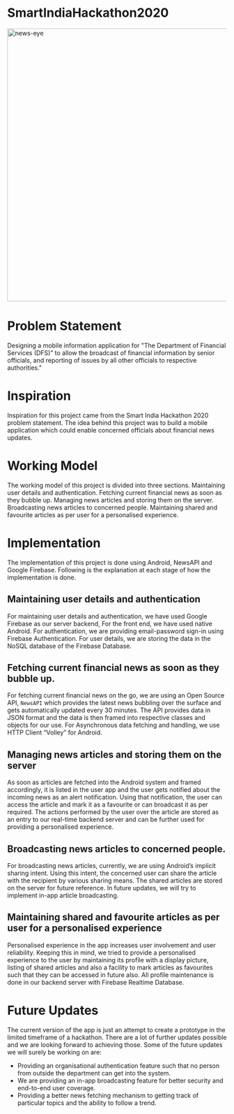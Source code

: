 # SmartIndiaHackathon2020
<img width="625" alt="news-eye" src="https://user-images.githubusercontent.com/31325068/199163739-d984cf97-910f-49a4-9d93-23d3e3182ddf.png">

# Problem Statement
Designing a mobile information application for "The Department of Financial Services (DFS)” to allow the broadcast of financial information by senior officials, and reporting of issues by all other officials to respective authorities."
# Inspiration
Inspiration for this project came from the Smart India Hackathon 2020 problem statement. The idea behind this project was to build a mobile application which could enable concerned officials about financial news updates.
# Working Model
The working model of this project is divided into three sections.
Maintaining user details and authentication.
Fetching current financial news as soon as they bubble up.
Managing news articles and storing them on the server.
Broadcasting news articles to concerned people.
Maintaining shared and favourite articles as per user for a personalised experience.
# Implementation
The implementation of this project is done using Android, NewsAPI and Google Firebase. 
Following is the explanation at each stage of how the implementation is done.
## Maintaining user details and authentication
For maintaining user details and authentication, we have used Google Firebase as our server backend, For the front end, we have used native Android. For authentication, we are providing email-password sign-in using Firebase Authentication. For user details, we are storing the data in the NoSQL database of the Firebase Database.
## Fetching current financial news as soon as they bubble up.
For fetching current financial news on the go, we are using an Open Source API, `NewsAPI` which provides the latest news bubbling over the surface and gets automatically updated every 30 minutes. The API provides data in JSON format and the data is then framed into respective classes and objects for our use. For Asynchronous data fetching and handling, we use HTTP Client “Volley” for Android.
## Managing news articles and storing them on the server
As soon as articles are fetched into the Android system and framed accordingly, it is listed in the user app and the user gets notified about the incoming news as an alert notification. Using that notification, the user can access the article and mark it as a favourite or can broadcast it as per required. The actions performed by the user over the article are stored as an entry to our real-time backend server and can be further used for providing a personalised experience.
## Broadcasting news articles to concerned people.
For broadcasting news articles, currently, we are using Android’s implicit sharing intent. Using this intent, the concerned user can share the article with the recipient by various sharing means. The shared articles are stored on the server for future reference. In future updates, we will try to implement in-app article broadcasting.
## Maintaining shared and favourite articles as per user for a personalised experience
Personalised experience in the app increases user involvement and user reliability. Keeping this in mind, we tried to provide a personalised experience to the user by maintaining its profile with a display picture, listing of shared articles and also a facility to mark articles as favourites such that they can be accessed in future also. All profile maintenance is done in our backend server with Firebase Realtime Database.
# Future Updates
The current version of the app is just an attempt to create a prototype in the limited timeframe of a hackathon.
There are a lot of further updates possible and we are looking forward to achieving those. Some of the future updates we will surely be working on are:
- Providing an organisational authentication feature such that no person from outside the department can get into the system.
- We are providing an in-app broadcasting feature for better security and end-to-end user coverage.
- Providing a better news fetching mechanism to getting track of particular topics and the ability to follow a trend.

